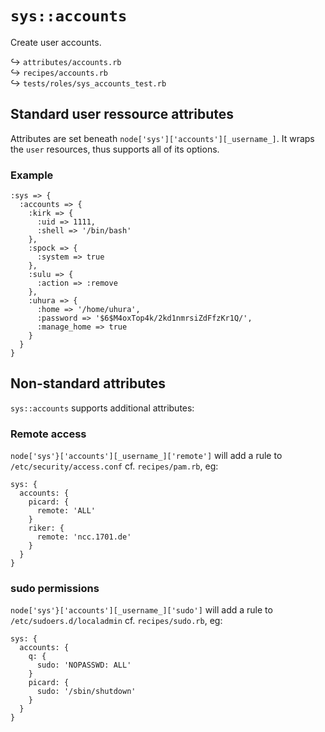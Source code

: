 # `sys::accounts`

Create user accounts.

↪ `attributes/accounts.rb`  
↪ `recipes/accounts.rb`  
↪ `tests/roles/sys_accounts_test.rb`  

## Standard user ressource attributes

Attributes are set beneath `node['sys']['accounts'][_username_]`.
It wraps the `user` resources, thus supports all of its options.

### Example

    :sys => {
      :accounts => {
        :kirk => {
          :uid => 1111,
          :shell => '/bin/bash'
        },
        :spock => {
          :system => true
        },
        :sulu => {
          :action => :remove
        },
        :uhura => {
          :home => '/home/uhura',
          :password => '$6$M4oxTop4k/2kd1nmrsiZdFfzKr1Q/',
          :manage_home => true
        }
      }
    }


## Non-standard attributes

`sys::accounts` supports additional attributes:

### Remote access

`node['sys'}['accounts'][_username_]['remote']` will add a rule
to `/etc/security/access.conf` cf. `recipes/pam.rb`, eg:

    sys: {
      accounts: {
        picard: {
          remote: 'ALL'
        }
        riker: {
          remote: 'ncc.1701.de'
        }
      }
    }

### sudo permissions

`node['sys'}['accounts'][_username_]['sudo']` will add a rule
to `/etc/sudoers.d/localadmin` cf. `recipes/sudo.rb`, eg:

    sys: {
      accounts: {
        q: {
          sudo: 'NOPASSWD: ALL'
        }
        picard: {
          sudo: '/sbin/shutdown'
        }
      }
    }
